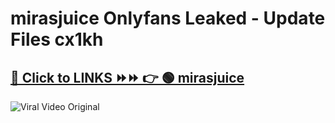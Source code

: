 
 # mirasjuice Onlyfans Leaked - Update Files cx1kh

## <h2><a href="https://clipsfans.com/mirasjuice&ref=git">🔗 Click to LINKS ⏩⏩ 👉 🟢 mirasjuice </a></h2>

<a href="https://clipsfans.com/mirasjuice&ref=git" rel="nofollow" data-target="animated-image.originalLink"><img src="https://i.ibb.co.com/xMMVF88/686577567.gif" alt="Viral Video Original" style="max-width: 100%; display: inline-block;" data-target="animated-image.originalImage"></a>

